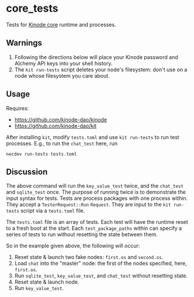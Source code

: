 # core_tests

Tests for [Kinode core](https://github.com/kinode-dao/kinode) runtime and processes.

## Warnings

1. Following the directions below will place your Kinode password and Alchemy API keys into your shell history.
2. The `kit run-tests` script deletes your node's filesystem: don't use on a node whose filesystem you care about.

## Usage

Requires:
* https://github.com/kinode-dao/kinode
* https://github.com/kinode-dao/kit

After installing `kit`, modify `tests.toml` and use `kit run-tests` to run test processes.
E.g., to run the `chat_test` here, run

```
necdev run-tests tests.toml
```

## Discussion

The above command will run the `key_value_test` twice, and the `chat_test` and `sqlite_test` once.
The purpose of running twice is to demonstrate the input syntax for tests.
Tests are process packages with one process within.
They accept a `TesterRequest::Run` `Request`.
They are input to the `kit run-tests` script via a `tests.toml` file.

The `tests.toml` file is an array of tests.
Each test will have the runtime reset to a fresh boot at the start.
Each `test_package_paths` within can specify a series of tests to run without resetting the state between them.

So in the example given above, the following will occur:
1. Reset state & launch two fake nodes: `first.os` and `second.os`.
2. Load `chat` into the "master" node: the first of the nodes specified, here, `first.os`.
3. Run `sqlite_test`, `key_value_test`, and `chat_test` without resetting state.
3. Reset state & launch node.
4. Run `key_value_test`.
